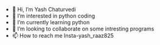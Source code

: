 - 👋 Hi, I’m Yash Chaturvedi
- 👀 I’m interested in python coding
- 🌱 I’m currently learning python
- 💞️ I’m looking to collaborate on some intresting programs
- 📫 How to reach me Insta-yash_raaz825

<!---
yraj78/yraj78 is a ✨ special ✨ repository because its `README.md` (this file) appears on your GitHub profile.
You can click the Preview link to take a look at your changes.
--->
